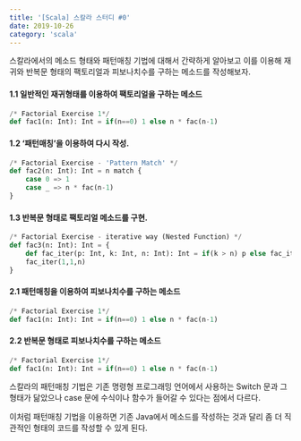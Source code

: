 ```yaml
---
title: '[Scala] 스칼라 스터디 #0'
date: 2019-10-26
category: 'scala'
---
```


 스칼라에서의 메소드 형태와 패턴매칭 기법에 대해서 간략하게 알아보고 이를 이용해 재귀와 반복문 형태의 팩토리얼과 피보나치수를 구하는 메소드를 작성해보자.

#### 1.1 일반적인 재귀형태를 이용하여 팩토리얼을 구하는 메소드

```python
/* Factorial Exercise 1*/
def fac1(n: Int): Int = if(n==0) 1 else n * fac(n-1)
```

#### 1.2  ‘패턴매칭’을 이용하여 다시 작성. 

```python
/* Factorial Exercise - 'Pattern Match' */
def fac2(n: Int): Int = n match {
    case 0 => 1
    case _ => n * fac(n-1)
}
```

#### 1.3  반복문 형태로 팩토리얼 메소드를 구현. 

```python
/* Factorial Exercise - iterative way (Nested Function) */
def fac3(n: Int): Int = {
    def fac_iter(p: Int, k: Int, n: Int): Int = if(k > n) p else fac_iter(p * k, k + 1, n) 
    fac_iter(1,1,n)
}
```



#### 2.1  패턴매칭을 이용하여 피보나치수를 구하는 메소드 

```python
/* Factorial Exercise 1*/
def fac1(n: Int): Int = if(n==0) 1 else n * fac(n-1)
```

#### 2.2  반복문 형태로 피보나치수를 구하는 메소드 

```python
/* Factorial Exercise 1*/
def fac1(n: Int): Int = if(n==0) 1 else n * fac(n-1)
```

스칼라의 패턴매칭 기법은 기존 명령형 프로그래밍 언어에서 사용하는 Switch 문과 그 형태가 닮았으나 case 문에 수식이나 함수가 들어갈 수 있다는 점에서 다르다.

이처럼 패턴매칭 기법을 이용하면 기존 Java에서 메소드를 작성하는 것과 달리 좀 더 직관적인 형태의 코드를 작성할 수 있게 된다.


